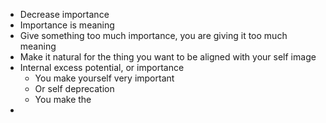 - Decrease importance
- Importance is meaning
- Give something too much importance, you are giving it too much meaning
- Make it natural for the thing you want to be aligned with your self image
- Internal excess potential, or importance
	- You make yourself very important
	- Or self deprecation
	- You make the
-